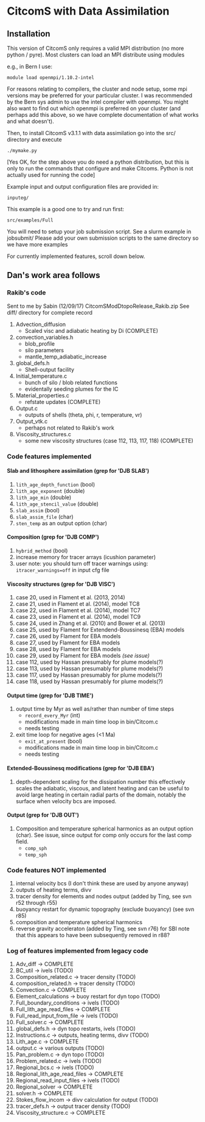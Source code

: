 # CitcomS with Data Assimilation

## Installation

This version of CitcomS only requires a valid MPI distribution (no more python / pyre).  Most clusters can load an MPI distribute using modules

e.g., in Bern I use:

```module load openmpi/1.10.2-intel```

For reasons relating to compilers, the cluster and node setup, some mpi versions may be preferred for your particular cluster.  I was recommended by the Bern sys admin to use the intel compiler with openmpi.  You might also want to find out which openmpi is preferred on your cluster (and perhaps add this above, so we have complete documentation of what works and what doesn't).

Then, to install CitcomS v3.1.1 with data assimilation go into the src/ directory and execute

```./mymake.py```

[Yes OK, for the step above you do need a python distribution, but this is only to run the commands that configure and make Citcoms.  Python is not actually used for running the code]

Example input and output configuration files are provided in:

```inputeg/```

This example is a good one to try and run first:

```src/examples/Full```

You will need to setup your job submission script.  See a slurm example in jobsubmit/  Please add your own submission scripts to the same directory so we have more examples

For currently implemented features, scroll down below.

## Dan's work area follows

### Rakib's code

Sent to me by Sabin (12/09/17) CitcomSModDtopoRelease\_Rakib.zip
See diff/ directory for complete record

1. Advection\_diffusion
    - Scaled visc and adiabatic heating by Di (COMPLETE)
1. convection\_variables.h
    - blob\_profile
    - silo parameters
    - mantle\_temp\_adiabatic\_increase
1. global\_defs.h
    - Shell-output facility
1. Initial\_temperature.c
    - bunch of silo / blob related functions  
    - evidentally seeding plumes for the IC
1. Material\_properties.c
    - refstate updates (COMPLETE)
1. Output.c
    - outputs of shells (theta, phi, r, temperature, vr)
1. Output\_vtk.c
    - perhaps not related to Rakib's work
1. Viscosity\_structures.c
    - some new viscosity structures (case 112, 113, 117, 118) (COMPLETE)

### Code features implemented

#### Slab and lithosphere assimilation (grep for 'DJB SLAB')
1. ```lith_age_depth_function``` (bool)
1. ```lith_age_exponent``` (double)
1. ```lith_age_min``` (double)
1. ```lith_age_stencil_value``` (double)
1. ```slab_assim``` (bool)
1. ```slab_assim_file``` (char)
1. ```sten_temp``` as an output option (char)
    
#### Composition (grep for 'DJB COMP')
1. ```hybrid_method``` (bool)
1. increase memory for tracer arrays (icushion parameter)
1. user note: you should turn off tracer warnings using:
    ```itracer_warnings=off```
   in input cfg file

#### Viscosity structures (grep for 'DJB VISC')
1. case 20, used in Flament et al. (2013, 2014)
1. case 21, used in Flament et al. (2014), model TC8
1. case 22, used in Flament et al. (2014), model TC7
1. case 23, used in Flament et al. (2014), model TC9
1. case 24, used in Zhang et al. (2010) and Bower et al. (2013)
1. case 25, used by Flament for Extendend-Boussinesq (EBA) models
1. case 26, used by Flament for EBA models
1. case 27, used by Flament for EBA models
1. case 28, used by Flament for EBA models
1. case 29, used by Flament for EBA models *(see issue)*
1. case 112, used by Hassan presumably for plume models(?)
1. case 113, used by Hassan presumably for plume models(?)
1. case 117, used by Hassan presumably for plume models(?)
1. case 118, used by Hassan presumably for plume models(?)

#### Output time (grep for 'DJB TIME')
1. output time by Myr as well as/rather than number of time steps
    - ```record_every_Myr``` (int)
    - modifications made in main time loop in bin/Citcom.c
    - needs testing
1. exit time loop for negative ages (\<1 Ma)
    - ```exit_at_present``` (bool)
    - modifications made in main time loop in bin/Citcom.c
    - needs testing
    
#### Extended-Boussinesq modifications (grep for 'DJB EBA')
1. depth-dependent scaling for the dissipation number
   this effectively scales the adiabatic, viscous, and latent heating
   and can be useful to avoid large heating in certain radial parts
   of the domain, notably the surface when velocity bcs are imposed.

#### Output (grep for 'DJB OUT')
1. Composition and temperature spherical harmonics as an output option (char).  See issue, since output for comp only occurs for the last comp field.
    - ```comp_sph```
    - ```temp_sph```

### Code features NOT implemented

1. internal velocity bcs (I don't think these are used by anyone anyway)
1. outputs of heating terms, divv
1. tracer density for elements and nodes output (added by Ting, see svn r52 through r55)
1. buoyancy restart for dynamic topography (exclude buoyancy) (see svn r85)
1. composition and temperature spherical harmonics
1. reverse gravity acceleraton (added by Ting, see svn r76) for SBI
   note that this appears to have been subsequently removed in r88?

### Log of features implemented from legacy code
1. Adv\_diff -> COMPLETE
1. BC\_util -> ivels (TODO)
1. Composition\_related.c -> tracer density (TODO)
1. composition\_related.h -> tracer density (TODO)
1. Convection.c -> COMPLETE
1. Element\_calculations -> buoy restart for dyn topo (TODO)
1. Full\_boundary\_conditions -> ivels (TODO)
1. Full\_lith\_age\_read\_files -> COMPLETE
1. Full_read_input_from_file -> ivels (TODO)
1. Full\_solver.c -> COMPLETE
1. global\_defs.h -> dyn topo restarts, ivels (TODO)
1. Instructions.c -> outputs, heating terms, divv (TODO)
1. Lith\_age.c -> COMPLETE
1. output.c -> various outputs (TODO)
1. Pan\_problem.c -> dyn topo (TODO)
1. Problem\_related.c -> ivels (TODO)
1. Regional\_bcs.c -> ivels (TODO)
1. Regional\_lith\_age\_read\_files -> COMPLETE
1. Regional\_read\_input\_files -> ivels (TODO)
1. Regional\_solver -> COMPLETE
1. solver.h -> COMPLETE
1. Stokes\_flow\_incom -> divv calculation for output (TODO)
1. tracer\_defs.h -> output tracer density (TODO)
1. Viscosity\_structure.c -> COMPLETE
